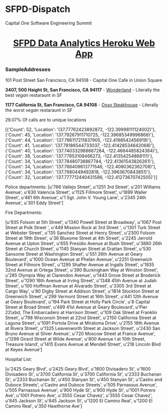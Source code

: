 # SFPD-Dispatch
Capital One Software Engineering Summit

<h1 align="center"><a href="http://sfpd-data.herokuapp.com/">SFPD Data Analytics Heroku Web App</a></h1>


### SampleAddresses

101 Post Street San Francisco, CA 94108 - Capital One Cafe in Union Square

<b>3407, 500 Haight St, San Francisco, CA 94117</b> - <a href="http://www.wonderlandsanfrancisco.com/menu.aspx">Wonderland</a> - Literally the best <i>vegan</i> restaraunt in SF

<b>1177 California St, San Francisco, CA 94108</b> - <a href="http://ossosteakhouse.com">Osso Steakhouse</a> - Literally the worst <i>vegan</i> restaraunt in SF

29.07% Of calls are to unique locations

[{'Count': 52, 'Location': '(37.77762423892872, -122.39998111124002)'}, {'Count': 45, 'Location': '(37.79267911710725, -122.39685349996866)'}, {'Count': 44, 'Location': '(37.786117211837905, -122.4198542456919)'}, {'Count': 41, 'Location': '(37.78186544733037, -122.41428534642068)'}, {'Count': 40, 'Location': '(37.740332988667284, -122.4664485824384)'}, {'Count': 38, 'Location': '(37.77953108466273, -122.41354254868111)'}, {'Count': 34, 'Location': '(37.78480738867744, -122.41361543826261)'}, {'Count': 34, 'Location': '(37.786409613771546, -122.4080362362708)'}, {'Count': 34, 'Location': '(37.7980449492818, -122.3963670843851)'}, {'Count': 32, 'Location': '(37.777712440431586, -122.41273670742505)'}]


Police departments:
[u'766 Vallejo Street', u'1251 3rd Street', u'201 Williams Avenue', u'630 Valencia Street', u'1125 Fillmore Street', u'1899 Waller Street', u'461 6th Avenue', u'1 Sgt. John V. Young Lane', u'2345 24th Avenue', u'301 Eddy Street']

Fire Departments:

[u'935 Folsom at 5th Street', u'1340 Powell Street at Broadway', u'1067 Post Street at Polk Street ', u'449 Mission Rock at 3rd Street ', u'1301 Turk Street at Webster Street', u'135 Sanchez Street at Henry Street', u'2300 Folsom Street at 19th Street', u'36 Bluxome Street at 4th Street', u'2245 Jerrold Avenue at Upton Street', u'655 Presidio Avenue at Bush Street', u'3880 26th Street at Church Street', u'1145 Stanyan Street at Grattan Street', u'530 Sansome Street at Washington Street', u'551 26th Avenue at Geary Boulevard', u'1000 Ocean Avenue at Phelan Avenue', u'2251 Greenwich Street at Fillmore Street', u'1295 Shafter Avenue at Ingalls Street', u'1935 32nd Avenue at Ortega Street', u'390 Buckingham Way at Winston Street', u'285 Olympia Way at Clarendon Avenue', u'1443 Grove Street at Broderick Street', u'1290 16th Avenue at Irving Street', u'1348 45th Avenue at Judah Street', u'100 Hoffman Avenue at Alvarado Street', u'3305 3rd Street at Cargo Way', u'80 Digby Street at Addison Street', u'1814 Stockton Street at Greenwich Street', u'299 Vermont Street at 16th Street', u'441 12th Avenue at Geary Boulevard', u'194 Park Street at Holly Park Circle', u'8 Capital Street at Broad Street', u'499 41st Avenue at Geary Boulevard', u'Pier 22\xbd, The Embarcadero at Harrison Street', u'109 Oak Street at Franklin Street', u'798 Wisconsin Street at 22nd Street', u'2150 California Street at Laguna Street', u'1091 Portola Drive at Miraloma Drive', u'2155 18th Avenue at Rivera Street', u'1325 Leavenworth Street at Jackson Street', u'2430 San Bruno Avenue at Silver Avenue', u'720 Moscow Street at France Avenue', u'1298 Girard Street at Wilde Avenue', u'800 Avenue I at 10th Street, Treasure Island', u'1415 Evans Avenue at Mendell Street', u'218 Lincoln Blvd at Keyes Avenue']


Hospital List:

[u'2425 Geary Blvd', u'2425 Geary Blvd', u'1600 Divisadero St', u'1600 Divisadero St', u'3700 California St', u'3700 California St', u'2333 Buchanan St', u'2333 Buchanan St', u'450 Stanyan St', u'450 Stanyan St', u'Castro and Duboce Streets', u'Castro and Duboce Streets', u'505 Parnassus Avenue', u'505 Parnassus Avenue', u'900 Hyde St', u'900 Hyde St', u'1001 Potrero Ave', u'1001 Potrero Ave', u'3555 Cesar Chavez', u'3555 Cesar Chavez', u'845 Jackson St', u'845 Jackson St', u'1200 El Camino Real', u'1200 El Camino Real', u'350 Hawthorne Ave']

#
